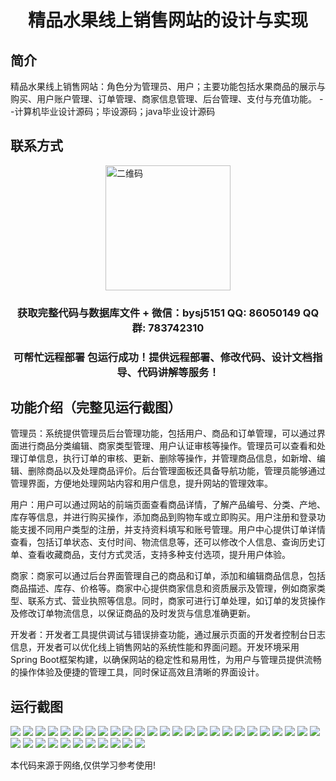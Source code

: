 <p><h1 align="center">精品水果线上销售网站的设计与实现</h1></p>

## 简介
精品水果线上销售网站：角色分为管理员、用户；主要功能包括水果商品的展示与购买、用户账户管理、订单管理、商家信息管理、后台管理、支付与充值功能。    --计算机毕业设计源码；毕设源码；java毕业设计源码


## 联系方式
<img src="https://bs-1329754181.cos.ap-shanghai.myqcloud.com/wx.jpg" alt="二维码" style="display: block; margin: 0 auto;" width="200px">
<p><h3 align="center">获取完整代码与数据库文件 + 微信：bysj5151 QQ: 86050149 QQ群: 783742310</h3></p>
<p><h3 align="center">可帮忙远程部署 包运行成功！提供远程部署、修改代码、设计文档指导、代码讲解等服务！</h3></p>

## 功能介绍（完整见运行截图）
管理员：系统提供管理员后台管理功能，包括用户、商品和订单管理，可以通过界面进行商品分类编辑、商家类型管理、用户认证审核等操作。管理员可以查看和处理订单信息，执行订单的审核、更新、删除等操作，并管理商品信息，如新增、编辑、删除商品以及处理商品评价。后台管理面板还具备导航功能，管理员能够通过管理界面，方便地处理网站内容和用户信息，提升网站的管理效率。

用户：用户可以通过网站的前端页面查看商品详情，了解产品编号、分类、产地、库存等信息，并进行购买操作，添加商品到购物车或立即购买。用户注册和登录功能支援不同用户类型的注册，并支持资料填写和账号管理。用户中心提供订单详情查看，包括订单状态、支付时间、物流信息等，还可以修改个人信息、查询历史订单、查看收藏商品，支付方式灵活，支持多种支付选项，提升用户体验。

商家：商家可以通过后台界面管理自己的商品和订单，添加和编辑商品信息，包括商品描述、库存、价格等。商家中心提供商家信息和资质展示及管理，例如商家类型、联系方式、营业执照等信息。同时，商家可进行订单处理，如订单的发货操作及修改订单物流信息，以保证商品的及时发货与信息准确更新。

开发者：开发者工具提供调试与错误排查功能，通过展示页面的开发者控制台日志信息，开发者可以优化线上销售网站的系统性能和界面问题。开发环境采用Spring Boot框架构建，以确保网站的稳定性和易用性，为用户与管理员提供流畅的操作体验及便捷的管理工具，同时保证高效且清晰的界面设计。


## 运行截图
![](https://bs-1329754181.cos.ap-shanghai.myqcloud.com/spring/PremiumFruitOnlineSalesWebsiteDesignAndImplementation/img/001.jpg)
![](https://bs-1329754181.cos.ap-shanghai.myqcloud.com/spring/PremiumFruitOnlineSalesWebsiteDesignAndImplementation/img/002.jpg)
![](https://bs-1329754181.cos.ap-shanghai.myqcloud.com/spring/PremiumFruitOnlineSalesWebsiteDesignAndImplementation/img/003.jpg)
![](https://bs-1329754181.cos.ap-shanghai.myqcloud.com/spring/PremiumFruitOnlineSalesWebsiteDesignAndImplementation/img/004.jpg)
![](https://bs-1329754181.cos.ap-shanghai.myqcloud.com/spring/PremiumFruitOnlineSalesWebsiteDesignAndImplementation/img/005.jpg)
![](https://bs-1329754181.cos.ap-shanghai.myqcloud.com/spring/PremiumFruitOnlineSalesWebsiteDesignAndImplementation/img/006.jpg)
![](https://bs-1329754181.cos.ap-shanghai.myqcloud.com/spring/PremiumFruitOnlineSalesWebsiteDesignAndImplementation/img/007.jpg)
![](https://bs-1329754181.cos.ap-shanghai.myqcloud.com/spring/PremiumFruitOnlineSalesWebsiteDesignAndImplementation/img/008.jpg)
![](https://bs-1329754181.cos.ap-shanghai.myqcloud.com/spring/PremiumFruitOnlineSalesWebsiteDesignAndImplementation/img/009.jpg)
![](https://bs-1329754181.cos.ap-shanghai.myqcloud.com/spring/PremiumFruitOnlineSalesWebsiteDesignAndImplementation/img/010.jpg)
![](https://bs-1329754181.cos.ap-shanghai.myqcloud.com/spring/PremiumFruitOnlineSalesWebsiteDesignAndImplementation/img/011.jpg)
![](https://bs-1329754181.cos.ap-shanghai.myqcloud.com/spring/PremiumFruitOnlineSalesWebsiteDesignAndImplementation/img/012.jpg)
![](https://bs-1329754181.cos.ap-shanghai.myqcloud.com/spring/PremiumFruitOnlineSalesWebsiteDesignAndImplementation/img/013.jpg)
![](https://bs-1329754181.cos.ap-shanghai.myqcloud.com/spring/PremiumFruitOnlineSalesWebsiteDesignAndImplementation/img/014.jpg)
![](https://bs-1329754181.cos.ap-shanghai.myqcloud.com/spring/PremiumFruitOnlineSalesWebsiteDesignAndImplementation/img/015.jpg)
![](https://bs-1329754181.cos.ap-shanghai.myqcloud.com/spring/PremiumFruitOnlineSalesWebsiteDesignAndImplementation/img/016.jpg)
![](https://bs-1329754181.cos.ap-shanghai.myqcloud.com/spring/PremiumFruitOnlineSalesWebsiteDesignAndImplementation/img/017.jpg)
![](https://bs-1329754181.cos.ap-shanghai.myqcloud.com/spring/PremiumFruitOnlineSalesWebsiteDesignAndImplementation/img/018.jpg)
![](https://bs-1329754181.cos.ap-shanghai.myqcloud.com/spring/PremiumFruitOnlineSalesWebsiteDesignAndImplementation/img/019.jpg)
![](https://bs-1329754181.cos.ap-shanghai.myqcloud.com/spring/PremiumFruitOnlineSalesWebsiteDesignAndImplementation/img/020.jpg)
![](https://bs-1329754181.cos.ap-shanghai.myqcloud.com/spring/PremiumFruitOnlineSalesWebsiteDesignAndImplementation/img/021.jpg)
![](https://bs-1329754181.cos.ap-shanghai.myqcloud.com/spring/PremiumFruitOnlineSalesWebsiteDesignAndImplementation/img/022.jpg)
![](https://bs-1329754181.cos.ap-shanghai.myqcloud.com/spring/PremiumFruitOnlineSalesWebsiteDesignAndImplementation/img/023.jpg)
![](https://bs-1329754181.cos.ap-shanghai.myqcloud.com/spring/PremiumFruitOnlineSalesWebsiteDesignAndImplementation/img/024.jpg)
![](https://bs-1329754181.cos.ap-shanghai.myqcloud.com/spring/PremiumFruitOnlineSalesWebsiteDesignAndImplementation/img/025.jpg)
![](https://bs-1329754181.cos.ap-shanghai.myqcloud.com/spring/PremiumFruitOnlineSalesWebsiteDesignAndImplementation/img/026.jpg)
![](https://bs-1329754181.cos.ap-shanghai.myqcloud.com/spring/PremiumFruitOnlineSalesWebsiteDesignAndImplementation/img/027.jpg)
![](https://bs-1329754181.cos.ap-shanghai.myqcloud.com/spring/PremiumFruitOnlineSalesWebsiteDesignAndImplementation/img/028.jpg)
![](https://bs-1329754181.cos.ap-shanghai.myqcloud.com/spring/PremiumFruitOnlineSalesWebsiteDesignAndImplementation/img/029.jpg)
![](https://bs-1329754181.cos.ap-shanghai.myqcloud.com/spring/PremiumFruitOnlineSalesWebsiteDesignAndImplementation/img/030.jpg)
![](https://bs-1329754181.cos.ap-shanghai.myqcloud.com/spring/PremiumFruitOnlineSalesWebsiteDesignAndImplementation/img/031.jpg)
![](https://bs-1329754181.cos.ap-shanghai.myqcloud.com/spring/PremiumFruitOnlineSalesWebsiteDesignAndImplementation/img/032.jpg)
![](https://bs-1329754181.cos.ap-shanghai.myqcloud.com/spring/PremiumFruitOnlineSalesWebsiteDesignAndImplementation/img/033.jpg)
![](https://bs-1329754181.cos.ap-shanghai.myqcloud.com/spring/PremiumFruitOnlineSalesWebsiteDesignAndImplementation/img/034.jpg)
![](https://bs-1329754181.cos.ap-shanghai.myqcloud.com/spring/PremiumFruitOnlineSalesWebsiteDesignAndImplementation/img/035.jpg)
![](https://bs-1329754181.cos.ap-shanghai.myqcloud.com/spring/PremiumFruitOnlineSalesWebsiteDesignAndImplementation/img/036.jpg)

<p>本代码来源于网络,仅供学习参考使用!</p>
